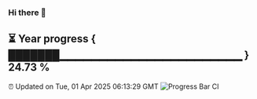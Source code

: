 ### Hi there 👋
⏳ Year progress { ███████▁▁▁▁▁▁▁▁▁▁▁▁▁▁▁▁▁▁▁▁▁▁▁ } 24.73 %
---
⏰ Updated on Tue, 01 Apr 2025 06:13:29 GMT
![Progress Bar CI](https://github.com/Moyi321/Moyi321/workflows/Progress%20Bar%20CI/badge.svg)

